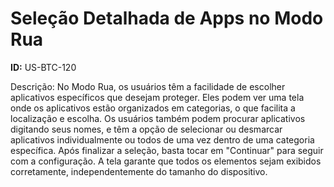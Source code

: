 # Seleção Detalhada de Apps no Modo Rua

**ID:** US-BTC-120

Descrição: No Modo Rua, os usuários têm a facilidade de escolher aplicativos específicos que desejam proteger. Eles podem ver uma tela onde os aplicativos estão organizados em categorias, o que facilita a localização e escolha. Os usuários também podem procurar aplicativos digitando seus nomes, e têm a opção de selecionar ou desmarcar aplicativos individualmente ou todos de uma vez dentro de uma categoria específica. Após finalizar a seleção, basta tocar em "Continuar" para seguir com a configuração. A tela garante que todos os elementos sejam exibidos corretamente, independentemente do tamanho do dispositivo.